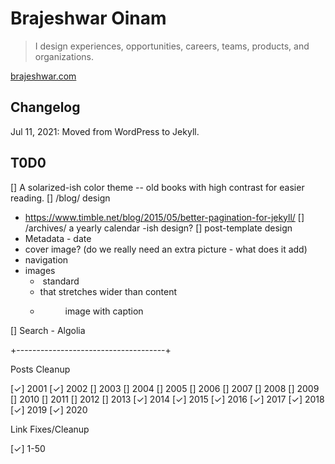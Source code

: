 # Brajeshwar Oinam

> I design experiences, opportunities, careers, teams, products, and organizations.

[brajeshwar.com](https://brajeshwar.com)

## Changelog

Jul 11, 2021: Moved from WordPress to Jekyll.

## T0D0

[] A solarized-ish color theme -- old books with high contrast for easier reading.
[] /blog/ design
  - https://www.timble.net/blog/2015/05/better-pagination-for-jekyll/
[] /archives/ a yearly calendar -ish design?
[] post-template design
  - Metadata - date
  - cover image? (do we really need an extra picture - what does it add)
  - navigation
  - images
    + <img> standard
    + <picture> that stretches wider than content
    + <figure> image with caption
[] Search - Algolia

+-------------------------------------+

Posts Cleanup

[✓] 2001
[✓] 2002
[] 2003
[] 2004
[] 2005
[] 2006
[] 2007
[] 2008
[] 2009
[] 2010
[] 2011
[] 2012
[] 2013
[✓] 2014
[✓] 2015
[✓] 2016
[✓] 2017
[✓] 2018
[✓] 2019
[✓] 2020

Link Fixes/Cleanup

[✓] 1-50